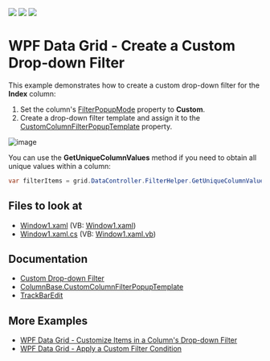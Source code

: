 <!-- default badges list -->
![](https://img.shields.io/endpoint?url=https://codecentral.devexpress.com/api/v1/VersionRange/128649172/22.2.2%2B)
[![](https://img.shields.io/badge/Open_in_DevExpress_Support_Center-FF7200?style=flat-square&logo=DevExpress&logoColor=white)](https://supportcenter.devexpress.com/ticket/details/E1616)
[![](https://img.shields.io/badge/📖_How_to_use_DevExpress_Examples-e9f6fc?style=flat-square)](https://docs.devexpress.com/GeneralInformation/403183)
<!-- default badges end -->
# WPF Data Grid - Create a Custom Drop-down Filter

This example demonstrates how to create a custom drop-down filter for the **Index** column:

1. Set the column's [FilterPopupMode](https://docs.devexpress.com/WPF/DevExpress.Xpf.Grid.ColumnBase.FilterPopupMode) property to **Custom**.
2. Create a drop-down filter template and assign it to the [CustomColumnFilterPopupTemplate](https://docs.devexpress.com/WPF/DevExpress.Xpf.Grid.ColumnBase.CustomColumnFilterPopupTemplate) property.

![image](https://user-images.githubusercontent.com/65009440/174805719-a82cbb1a-db77-4678-8700-afd7df6fc49d.png)

You can use the **GetUniqueColumnValues** method if you need to obtain all unique values within a column:

```cs
var filterItems = grid.DataController.FilterHelper.GetUniqueColumnValues(columnInfo, -1, true, false, null);
```

<!-- default file list -->

## Files to look at

* [Window1.xaml](./CS/DXGrid_CustomFilterPopup/Window1.xaml) (VB: [Window1.xaml](./VB/DXGrid_CustomFilterPopup/Window1.xaml))
* [Window1.xaml.cs](./CS/DXGrid_CustomFilterPopup/Window1.xaml.cs) (VB: [Window1.xaml.vb](./VB/DXGrid_CustomFilterPopup/Window1.xaml.vb))

<!-- default file list end -->

## Documentation

* [Custom Drop-down Filter](https://docs.devexpress.com/WPF/120532/controls-and-libraries/data-grid/filtering-and-searching/filter-dropdown/custom-drop-down-filter)
* [ColumnBase.CustomColumnFilterPopupTemplate](https://docs.devexpress.com/WPF/DevExpress.Xpf.Grid.ColumnBase.CustomColumnFilterPopupTemplate)
* [TrackBarEdit](https://docs.devexpress.com/WPF/DevExpress.Xpf.Editors.TrackBarEdit)

## More Examples

* [WPF Data Grid - Customize Items in a Column's Drop-down Filter](https://github.com/DevExpress-Examples/how-to-customize-filter-items-within-a-columns-filter-dropdown-e1533)
* [WPF Data Grid - Apply a Custom Filter Condition](https://github.com/DevExpress-Examples/how-to-implement-custom-filtering-e1167)
